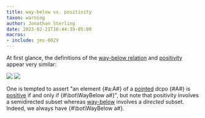 ```yaml
---
title: way-below vs. positivity
taxon: warning
author: Jonathan Sterling
date: 2023-02-21T16:44:39-05:00
macros:
- include: jms-002V
---
```


At first glance, the definitions of the [way-below relation](jms-002V) and [positivity](jms-001M) appear very similar:

![](jms-002V)
![](jms-001M)

One is tempted to assert "an element {#a:A#} of a [pointed](jms-001S) dcpo {#A#} is [positive](jms-001M) if and only if {#\bot\WayBelow a#}", but note that positivity involves a semidirected subset whereas [way-below](jms-002V) involves a *directed* subset. Indeed, we always have {#\bot\WayBelow a#}.
